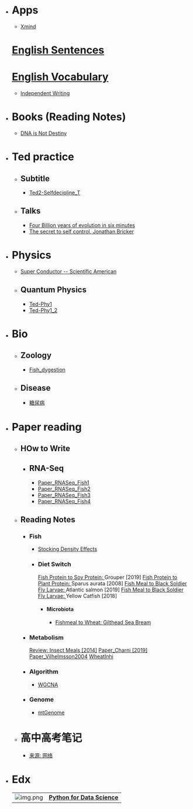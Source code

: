 - # Apps
  - [Xmind](SF_Xmind.html)
  # [English Sentences](Eng.html)
  # [English Vocabulary](Eng_w.html)
  - [Independent Writing](writing.html)
- # Books (Reading Notes)
  - [DNA is Not Destiny](DNA_Is_NotDestiny.html)
- # Ted practice
  - ## Subtitle
    - [Ted2-Selfdecipline_T](Ted2-Selfdecipline_T.html)
  - ## Talks
    - [Four Billion years of evolution in six minutes](Four-Billion-years-of-evolution-in-six-minutes.html)
    - [The secret to self control, Jonathan Bricker](Ted2-Selfdecipline.html)
- # Physics
  - [Super Conductor -- Scientific American](Super-Conductor.html)
  - ## Quantum Physics
    - [Ted-Phy1](Ted-Phy1.html)
    - [Ted-Phy1_2](Ted-Phy1_2.html)
- # Bio
  - ## Zoology
    - [Fish_dygestion](Fish_dygestion.html)
  - ## Disease
    - [糖尿病](diabetes.html)
- # Paper reading
  - ## HOw to Write
    - ## RNA-Seq
      - [Paper_RNASeq_Fish1](Paper_RNASeq_Fish1.html)
      - [Paper_RNASeq_Fish2](Paper_RNASeq_Fish2.html)
      - [Paper_RNASeq_Fish3](Paper_RNASeq_Fish3.html)
      - [Paper_RNASeq_Fish4](Paper_RNASeq_Fish4.html)
  - ## Reading Notes
    - ### Fish
      - [Stocking Density Effects](stockingdensity_fish.html)
      - ### Diet Switch
        [Fish Protein to Soy Protein: <a title="石斑鱼">Grouper [2019]</a>](Paper_Yan2020.html)
        [Fish Protein to Plant Protein: <a title="异育银鲫">Sparus aurata [2008]</a>](Diet_Switch_Fish4.html)
        [Fish Meal to Black Soldier Fly Larvae: <a title="大西洋鲑">Atlantic salmon [2019]</a>](Paper_BSFlylavea_salmon_2019.html)
        [Fish Meal to Black Soldier Fly Larvae:  <a title="黄颡鱼">Yellow Catfish [2018]</a>](Paper_BSFlylavea_Catfish_2018.html)
        - #### Microbiota
          - [Fishmeal to Wheat: Gilthead Sea Bream](paper_dit_s_micro_1.html)
    - ### Metabolism
      [Review: Insect Meals [2014]](paper_review_insectmeal.html)
      [Paper_Charni [2019]](Paper_Charni2019.html)
      [Paper_Vilhelmsson2004](Paper_Vilhelmsson2004.html)
      [WheatInhi](WheatInhi.html)
    - ### Algorithm
      - [WGCNA](paper_WGCNA.html)
    - ### Genome
      - [mtGenome](mtGenome.html)
  - # 高中高考笔记
      - [来源: 网络](GKNotes.html)
- # Edx
  |||
  |--|--|
  |![img.png](https://courses.edx.org/asset-v1:UCSanDiegoX+DSE200x+1T2018+type@thumbnail+block@course_image-375x200.jpg)|[**Python for Data Science**](edx_python_data.html)|


<style type="text/css">
  a {
    position: relative;
  }
  a:active::after{
    content: attr(title);
    white-space: nowrap;
    round: 90;
    position: absolute;
    top: 100%;
    background-color: #000000;
    color: #fff;
    border-radius: 5px;
    opacity:0.6;
  }
</style>
